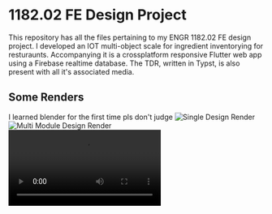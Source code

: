 # 1182.02 FE Design Project
This repository has all the files pertaining to my ENGR 1182.02 FE design project. I developed an IOT multi-object scale for ingredient inventorying for resturaunts. Accompanying it is a crossplatform responsive Flutter web app using a Firebase realtime database. The TDR, written in Typst, is also present with all it's associated media. 

## Some Renders
I learned blender for the first time pls don't judge
![Single Design Render](https://github.com/AdityaGupta0/1182DesignProject/blob/main/Technical%20Design%20Review%20Team%20F%201182.02/Grand%20concept%20render.png)
![Multi Module Design Render](https://github.com/AdityaGupta0/1182DesignProject/blob/main/Technical%20Design%20Review%20Team%20F%201182.02/GrandConceptRenderoverview.png)
![Animation Render Blender](https://github.com/AdityaGupta0/1182DesignProject/blob/main/Technical%20Design%20Review%20Team%20F%201182.02/blenderrenderanimation1_1080p_h264.mp4)


